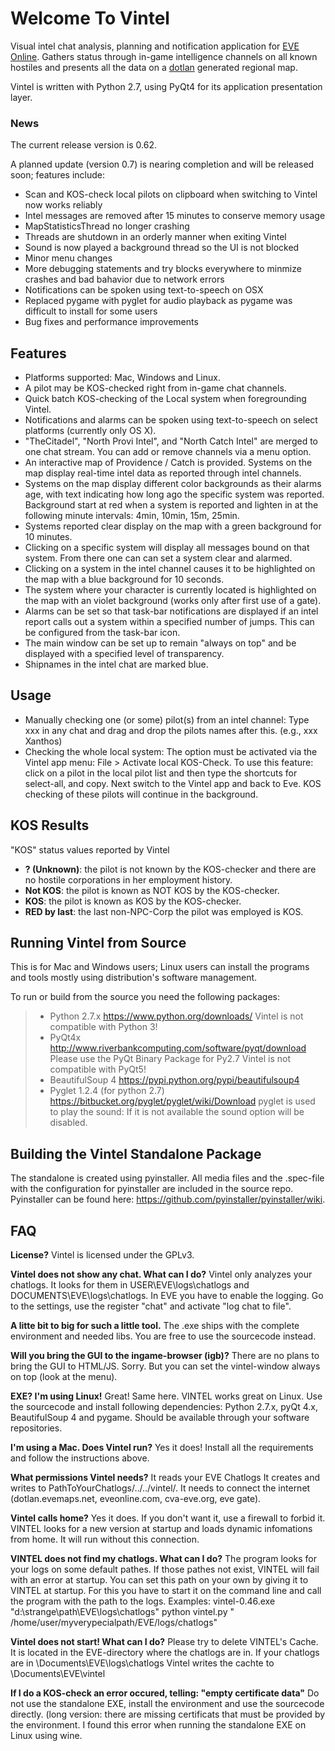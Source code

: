 [](http://github.com/Xanthos-Eve/vintel/src/vi/ui/res/logo.png)

# Welcome To Vintel

Visual intel chat analysis, planning and notification application for [EVE Online](http://www.eveonline.com). Gathers status through in-game intelligence channels on all known hostiles and presents all the data on a [dotlan](http://evemaps.dotlan.net/map/Cache#npc24) generated regional map.

Vintel is written with Python 2.7, using PyQt4 for its application presentation layer.

### News
The current release version is 0.62.

A planned update (version 0.7) is nearing completion and will be released soon; features include:
- Scan and KOS-check local pilots on clipboard when switching to Vintel now works reliably
- Intel messages are removed after 15 minutes to conserve memory usage
- MapStatisticsThread no longer crashing
- Threads are shutdown in an orderly manner when exiting Vintel
- Sound is now played a background thread so the UI is not blocked
- Minor menu changes
- More debugging statements and try blocks everywhere to minmize crashes and bad bahavior due to network errors
- Notifications can be spoken using text-to-speech on OSX
- Replaced pygame with pyglet for audio playback as pygame was difficult to install for some users
- Bug fixes and performance improvements

## Features

 - Platforms supported: Mac, Windows and Linux.
 - A pilot may be KOS-checked right from in-game chat channels.
 - Quick batch KOS-checking of the Local system when foregrounding Vintel.
 - Notifications and alarms can be spoken using text-to-speech on select platforms (currently only OS X).
 - "TheCitadel", "North Provi Intel", and "North Catch Intel" are merged to one chat stream. You can add or remove channels via a menu option.
 - An interactive map of Providence / Catch is provided. Systems on the map display real-time intel data as reported through intel channels.
 - Systems on the map display different color backgrounds as their alarms age, with text indicating how long ago the specific system was reported.
Background start at red when a system is reported and lighten in at the following minute intervals: 4min, 10min, 15m, 25min.
 - Systems reported clear display on the map with a green background for 10 minutes.
 - Clicking on a specific system will display all messages bound on that system. From there one can can set a system clear and alarmed.
 - Clicking on a system in the intel channel causes it to be highlighted on the map with a blue background for 10 seconds.
 - The system where your character is currently located is highlighted on the map with an violet background (works only after first use of a gate).
 - Alarms can be set so that task-bar notifications are displayed if an intel report calls out a system within a specified number of jumps. This can be configured from the task-bar icon.
 - The main window can be set up to remain "always on top" and be displayed with a specified level of transparency.
 - Shipnames in the intel chat are marked blue.

Usage
-----

 - Manually checking one (or some) pilot(s) from an intel channel:
 Type xxx in any chat and drag and drop the pilots names after this. (e.g., xxx Xanthos)
 - Checking the whole local system:
The option must be activated via the Vintel app menu: File > Activate local KOS-Check.
To use this feature: click on a pilot in the local pilot list and then type the shortcuts for select-all, and copy. Next switch to the Vintel app and back to Eve. KOS checking of these pilots will continue in the background.


KOS Results
-----------
"KOS" status values reported by Vintel

 - **? (Unknown)**: the pilot is not known by the KOS-checker and there are no hostile corporations in her employment history.
 - **Not KOS**: the pilot is known as NOT KOS by the KOS-checker.
 - **KOS**: the pilot is known as KOS by the KOS-checker.
 - **RED by last**: the last non-NPC-Corp the pilot was employed is KOS.

Running Vintel from Source
--------------------------

This is for Mac and Windows users; Linux users can install the programs
and tools mostly using distribution's software management.

To run or build from the source you need the following packages:
> - Python 2.7.x
https://www.python.org/downloads/
Vintel is not compatible with Python 3!
> - PyQt4x
http://www.riverbankcomputing.com/software/pyqt/download
Please use the PyQt Binary Package for Py2.7
Vintel is not compatible with PyQt5!
> - BeautifulSoup 4
https://pypi.python.org/pypi/beautifulsoup4
> - Pyglet 1.2.4 (for python 2.7)
https://bitbucket.org/pyglet/pyglet/wiki/Download
pyglet is used to play the sound: If it is not available the
sound option will be disabled.

Building the Vintel Standalone Package 
-------

The standalone is created using pyinstaller. All media files and the .spec-file with the configuration for pyinstaller are included in the source repo. Pyinstaller can be found here: https://github.com/pyinstaller/pyinstaller/wiki.

FAQ
---

**License?**
Vintel is licensed under the GPLv3.

**Vintel does not show any chat. What can I do?**
Vintel only analyzes your chatlogs. It looks for them in USER\EVE\logs\chatlogs and DOCUMENTS\EVE\logs\chatlogs. In EVE you have to enable the logging. Go to the settings, use the register "chat" and activate "log chat to file".

**A litte bit to big for such a little tool.**
The .exe ships with the complete environment and needed libs. You are free to use the sourcecode instead.

**Will you bring the GUI to the ingame-browser (igb)?**
There are no plans to bring the GUI to HTML/JS. Sorry. But you can set the vintel-window always on top (look at the menu).

**EXE? I'm using Linux!**
Great! Same here. VINTEL works great on Linux. Use the sourcecode and install following dependencies: Python 2.7.x, pyQt 4.x, BeautifulSoup 4 and pygame. Should be available through your software repositories.

**I'm using a Mac. Does Vintel run?**
Yes it does! Install all the requirements and follow the instructions above.
 
**What permissions Vintel needs?**
It reads your EVE Chatlogs
It creates and writes to PathToYourChatlogs/../../vintel/.
It needs to connect the internet (dotlan.evemaps.net, eveonline.com, cva-eve.org, eve gate).

**Vintel calls home?**
Yes it does. If you don't want it, use a firewall to forbid it.
VINTEL looks for a new version at startup and loads dynamic infomations from home. It will run without this connection.

**VINTEL does not find my chatlogs. What can I do?**
The program looks for your logs on some default pathes. If those pathes not exist, VINTEL will fail with an error at startup. You can set this path on your own by giving it to VINTEL at startup. For this you have to start it on the command line and call the program with the path to the logs. Examples:
vintel-0.46.exe "d:\strange\path\EVE\logs\chatlogs"
python vintel.py " /home/user/myverypecialpath/EVE/logs/chatlogs"

**Vintel does not start! What can I do?**
Please try to delete VINTEL's Cache. It is located in the EVE-directory where the chatlogs are in. If your chatlogs are in \Documents\EVE\logs\chatlogs Vintel writes the cachte to \Documents\EVE\vintel

**If I do a KOS-check an error occured, telling: "empty certificate data"**
Do not use the standalone EXE, install the environment and use the sourcecode directly.
(long version: there are missing certificats that must be provided by the environment. I found this error when running the standalone EXE on Linux using wine.
